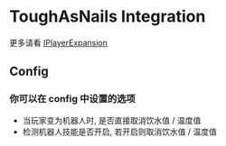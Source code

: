 # ToughAsNails Integration

更多请看 [IPlayerExpansion](../IPlayerExpansion.md#toughasnails)

## Config

### 你可以在 config 中设置的选项

* 当玩家变为机器人时, 是否直接取消饮水值 / 温度值
* 检测机器人技能是否开启, 若开启则取消饮水值 / 温度值
